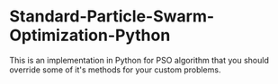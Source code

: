 # Standard-Particle-Swarm-Optimization-Python
This is an implementation in Python for PSO algorithm that you should override some of it's methods for your custom problems.
